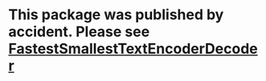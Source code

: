 # This package was published by accident. Please see [FastestSmallestTextEncoderDecoder](https://github.com/anonyco/FastestSmallestTextEncoderDecoder)

